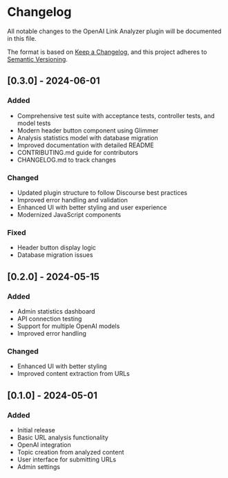 # Changelog

All notable changes to the OpenAI Link Analyzer plugin will be documented in this file.

The format is based on [Keep a Changelog](https://keepachangelog.com/en/1.0.0/),
and this project adheres to [Semantic Versioning](https://semver.org/spec/v2.0.0.html).

## [0.3.0] - 2024-06-01

### Added
- Comprehensive test suite with acceptance tests, controller tests, and model tests
- Modern header button component using Glimmer
- Analysis statistics model with database migration
- Improved documentation with detailed README
- CONTRIBUTING.md guide for contributors
- CHANGELOG.md to track changes

### Changed
- Updated plugin structure to follow Discourse best practices
- Improved error handling and validation
- Enhanced UI with better styling and user experience
- Modernized JavaScript components

### Fixed
- Header button display logic
- Database migration issues

## [0.2.0] - 2024-05-15

### Added
- Admin statistics dashboard
- API connection testing
- Support for multiple OpenAI models
- Improved error handling

### Changed
- Enhanced UI with better styling
- Improved content extraction from URLs

## [0.1.0] - 2024-05-01

### Added
- Initial release
- Basic URL analysis functionality
- OpenAI integration
- Topic creation from analyzed content
- User interface for submitting URLs
- Admin settings 